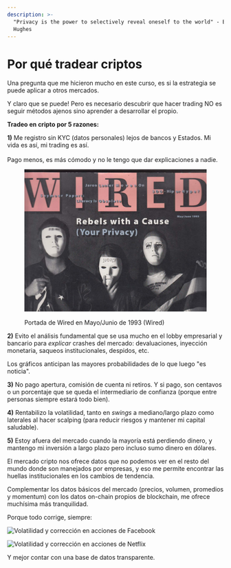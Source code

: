 ```yaml
---
description: >-
  "Privacy is the power to selectively reveal oneself to the world" - Eric
  Hughes
---
```


# Por qué tradear criptos

Una pregunta que me hicieron mucho en este curso, es si la estrategia se puede aplicar a otros mercados.

Y claro que se puede! Pero es necesario descubrir que hacer trading NO es seguir métodos ajenos sino aprender a desarrollar el propio.

**Tradeo en cripto por 5 razones:**

**1)** Me registro sin KYC (datos personales) lejos de bancos y Estados. Mi vida es así, mi trading es así. \
\
Pago menos, es más cómodo y no le tengo que dar explicaciones a nadie.

<figure><img src="../../.gitbook/assets/image (1).png" alt=""><figcaption><p>Portada de Wired en Mayo/Junio de 1993 (Wired)</p></figcaption></figure>

**2)** Evito el análisis fundamental que se usa mucho en el lobby empresarial y bancario para _explicar_ crashes del mercado: devaluaciones, inyección monetaria, saqueos institucionales, despidos, etc.

Los gráficos anticipan las mayores probabilidades de lo que luego "es noticia".

**3)** No pago apertura, comisión de cuenta ni retiros. Y si pago, son centavos o un porcentaje que se queda el intermediario de confianza (porque entre personas siempre estará todo bien).

**4)** Rentabilizo la volatilidad, tanto en _swings_ a mediano/largo plazo como laterales al hacer scalping (para reducir riesgos y mantener mi capital saludable).

**5)** Estoy afuera del mercado cuando la mayoría está perdiendo dinero, y mantengo mi inversión a largo plazo pero incluso sumo dinero en dólares.&#x20;

El mercado cripto nos ofrece datos que no podemos ver en el resto del mundo donde son manejados por empresas, y eso me permite encontrar las huellas institucionales en los cambios de tendencia.

Complementar los datos básicos del mercado (precios, volumen, promedios y momentum) con los datos on-chain propios de blockchain, me ofrece muchísima más tranquilidad.

Porque todo corrige, siempre:

![Volatilidad y corrección en acciones de Facebook](https://user-images.githubusercontent.com/98671738/210264709-96fddb8c-e937-4013-83cf-7743fe55932d.png)

![Volatilidad y corrección en acciones de Netflix](https://user-images.githubusercontent.com/98671738/210264784-cb46ed80-ede3-4c62-9092-0f6c67c5313b.png)


Y mejor contar con una base de datos transparente.
